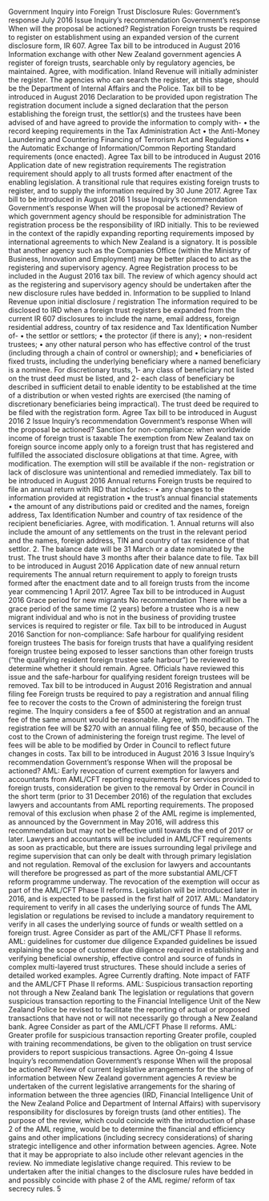 Government Inquiry into Foreign Trust Disclosure Rules: Government’s response July 2016 Issue Inquiry’s recommendation Government’s response When will the proposal be actioned? Registration Foreign trusts be required to register on establishment using an expanded version of the current disclosure form, IR 607. Agree Tax bill to be introduced in August 2016 Information exchange with other New Zealand government agencies A register of foreign trusts, searchable only by regulatory agencies, be maintained. Agree, with modification. Inland Revenue will initially administer the register. The agencies who can search the register, at this stage, should be the Department of Internal Affairs and the Police. Tax bill to be introduced in August 2016 Declaration to be provided upon registration The registration document include a signed declaration that the person establishing the foreign trust, the settlor(s) and the trustees have been advised of and have agreed to provide the information to comply with- • the record keeping requirements in the Tax Administration Act • the Anti-Money Laundering and Countering Financing of Terrorism Act and Regulations • the Automatic Exchange of Information/Common Reporting Standard requirements (once enacted). Agree Tax bill to be introduced in August 2016 Application date of new registration requirements The registration requirement should apply to all trusts formed after enactment of the enabling legislation. A transitional rule that requires existing foreign trusts to register, and to supply the information required by 30 June 2017. Agree Tax bill to be introduced in August 2016 1 Issue Inquiry’s recommendation Government’s response When will the proposal be actioned? Review of which government agency should be responsible for administration The registration process be the responsibility of IRD initially. This to be reviewed in the context of the rapidly expanding reporting requirements imposed by international agreements to which New Zealand is a signatory. It is possible that another agency such as the Companies Office (within the Ministry of Business, Innovation and Employment) may be better placed to act as the registering and supervisory agency. Agree Registration process to be included in the August 2016 tax bill. The review of which agency should act as the registering and supervisory agency should be undertaken after the new disclosure rules have bedded in. Information to be supplied to Inland Revenue upon initial disclosure / registration The information required to be disclosed to IRD when a foreign trust registers be expanded from the current IR 607 disclosures to include the name, email address, foreign residential address, country of tax residence and Tax Identification Number of- • the settlor or settlors; • the protector (if there is any); • non-resident trustees; • any other natural person who has effective control of the trust (including through a chain of control or ownership); and • beneficiaries of fixed trusts, including the underlying beneficiary where a named beneficiary is a nominee. For discretionary trusts, 1- any class of beneficiary not listed on the trust deed must be listed, and 2- each class of beneficiary be described in sufficient detail to enable identity to be established at the time of a distribution or when vested rights are exercised (the naming of discretionary beneficiaries being impractical). The trust deed be required to be filed with the registration form. Agree Tax bill to be introduced in August 2016 2 Issue Inquiry’s recommendation Government’s response When will the proposal be actioned? Sanction for non-compliance: when worldwide income of foreign trust is taxable The exemption from New Zealand tax on foreign source income apply only to a foreign trust that has registered and fulfilled the associated disclosure obligations at that time. Agree, with modification. The exemption will still be available if the non- registration or lack of disclosure was unintentional and remedied immediately. Tax bill to be introduced in August 2016 Annual returns Foreign trusts be required to file an annual return with IRD that includes:- • any changes to the information provided at registration • the trust’s annual financial statements • the amount of any distributions paid or credited and the names, foreign address, Tax Identification Number and country of tax residence of the recipient beneficiaries. Agree, with modification. 1. Annual returns will also include the amount of any settlements on the trust in the relevant period and the names, foreign address, TIN and country of tax residence of that settlor. 2. The balance date will be 31 March or a date nominated by the trust. The trust should have 3 months after their balance date to file. Tax bill to be introduced in August 2016 Application date of new annual return requirements The annual return requirement to apply to foreign trusts formed after the enactment date and to all foreign trusts from the income year commencing 1 April 2017. Agree Tax bill to be introduced in August 2016 Grace period for new migrants No recommendation There will be a grace period of the same time (2 years) before a trustee who is a new migrant individual and who is not in the business of providing trustee services is required to register or file. Tax bill to be introduced in August 2016 Sanction for non-compliance: Safe harbour for qualifying resident foreign trustees The basis for foreign trusts that have a qualifying resident foreign trustee being exposed to lesser sanctions than other foreign trusts (“the qualifying resident foreign trustee safe harbour”) be reviewed to determine whether it should remain. Agree. Officials have reviewed this issue and the safe-harbour for qualifying resident foreign trustees will be removed. Tax bill to be introduced in August 2016 Registration and annual filing fee Foreign trusts be required to pay a registration and annual filing fee to recover the costs to the Crown of administering the foreign trust regime. The Inquiry considers a fee of $500 at registration and an annual fee of the same amount would be reasonable. Agree, with modification. The registration fee will be $270 with an annual filing fee of $50, because of the cost to the Crown of administering the foreign trust regime. The level of fees will be able to be modified by Order in Council to reflect future changes in costs. Tax bill to be introduced in August 2016 3 Issue Inquiry’s recommendation Government’s response When will the proposal be actioned? AML: Early revocation of current exemption for lawyers and accountants from AML/CFT reporting requirements For services provided to foreign trusts, consideration be given to the removal by Order in Council in the short term (prior to 31 December 2016) of the regulation that excludes lawyers and accountants from AML reporting requirements. The proposed removal of this exclusion when phase 2 of the AML regime is implemented, as announced by the Government in May 2016, will address this recommendation but may not be effective until towards the end of 2017 or later. Lawyers and accountants will be included in AML/CFT requirements as soon as practicable, but there are issues surrounding legal privilege and regime supervision that can only be dealt with through primary legislation and not regulation. Removal of the exclusion for lawyers and accountants will therefore be progressed as part of the more substantial AML/CFT reform programme underway. The revocation of the exemption will occur as part of the AML/CFT Phase II reforms. Legislation will be introduced later in 2016, and is expected to be passed in the first half of 2017. AML: Mandatory requirement to verify in all cases the underlying source of funds The AML legislation or regulations be revised to include a mandatory requirement to verify in all cases the underlying source of funds or wealth settled on a foreign trust. Agree Consider as part of the AML/CFT Phase II reforms. AML: guidelines for customer due diligence Expanded guidelines be issued explaining the scope of customer due diligence required in establishing and verifying beneficial ownership, effective control and source of funds in complex multi-layered trust structures. These should include a series of detailed worked examples. Agree Currently drafting. Note impact of FATF and the AML/CFT Phase II reforms. AML: Suspicious transaction reporting not through a New Zealand bank The legislation or regulations that govern suspicious transaction reporting to the Financial Intelligence Unit of the New Zealand Police be revised to facilitate the reporting of actual or proposed transactions that have not or will not necessarily go through a New Zealand bank. Agree Consider as part of the AML/CFT Phase II reforms. AML: Greater profile for suspicious transaction reporting Greater profile, coupled with training recommendations, be given to the obligation on trust service providers to report suspicious transactions. Agree On-going 4 Issue Inquiry’s recommendation Government’s response When will the proposal be actioned? Review of current legislative arrangements for the sharing of information between New Zealand government agencies A review be undertaken of the current legislative arrangements for the sharing of information between the three agencies (IRD, Financial Intelligence Unit of the New Zealand Police and Department of Internal Affairs) with supervisory responsibility for disclosures by foreign trusts (and other entities). The purpose of the review, which could coincide with the introduction of phase 2 of the AML regime, would be to determine the financial and efficiency gains and other implications (including secrecy considerations) of sharing strategic intelligence and other information between agencies. Agree. Note that it may be appropriate to also include other relevant agencies in the review. No immediate legislative change required. This review to be undertaken after the initial changes to the disclosure rules have bedded in and possibly coincide with phase 2 of the AML regime/ reform of tax secrecy rules. 5